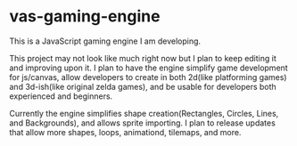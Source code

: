 # vas-gaming-engine
This is a JavaScript gaming engine I am developing.


This project may not look like much right now but I plan to keep editing it and improving upon it. I plan to have the engine simplify game development for js/canvas, allow developers to create in both 2d(like platforming games) and 3d-ish(like original zelda games), and be usable for developers both experienced and beginners. 

Currently the engine simplifies shape creation(Rectangles, Circles, Lines, and Backgrounds), and allows sprite importing. I plan to release updates that allow more shapes, loops, animationd, tilemaps, and more.
